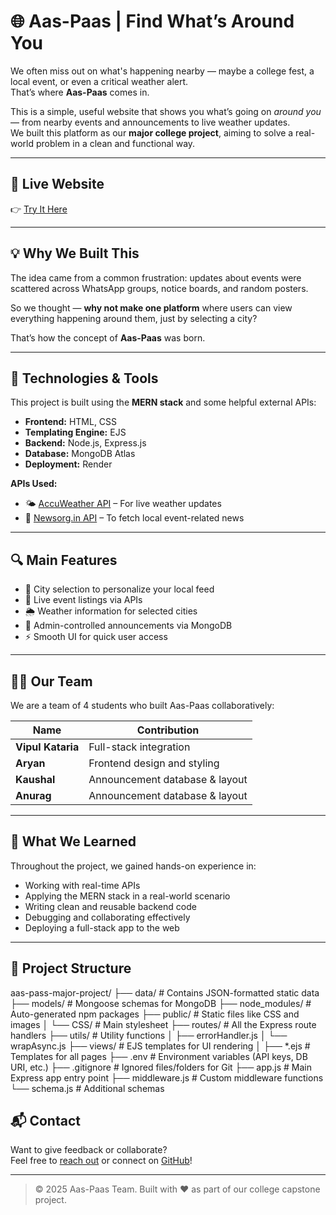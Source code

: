 # 🌐 Aas-Paas | Find What’s Around You

We often miss out on what's happening nearby — maybe a college fest, a local event, or even a critical weather alert.  
That’s where **Aas-Paas** comes in.

This is a simple, useful website that shows you what’s going on *around you* — from nearby events and announcements to live weather updates.  
We built this platform as our **major college project**, aiming to solve a real-world problem in a clean and functional way.

---

## 🚀 Live Website

👉 [Try It Here](https://aas-pass-major-project.onrender.com/)

---

## 💡 Why We Built This

The idea came from a common frustration: updates about events were scattered across WhatsApp groups, notice boards, and random posters.

So we thought — **why not make one platform** where users can view everything happening around them, just by selecting a city?

That’s how the concept of **Aas-Paas** was born.

---

## 🔧 Technologies & Tools

This project is built using the **MERN stack** and some helpful external APIs:

- **Frontend:** HTML, CSS  
- **Templating Engine:** EJS  
- **Backend:** Node.js, Express.js  
- **Database:** MongoDB Atlas  
- **Deployment:** Render  

**APIs Used:**
- 🌤 [AccuWeather API](https://developer.accuweather.com/) – For live weather updates  
- 📰 [Newsorg.in API](https://newsapi.org/) – To fetch local event-related news  

---

## 🔍 Main Features

- 🌇 City selection to personalize your local feed  
- 📅 Live event listings via APIs  
- 🌦️ Weather information for selected cities  
- 📢 Admin-controlled announcements via MongoDB  
- ⚡ Smooth UI for quick user access  

---

## 👨‍💻 Our Team

We are a team of 4 students who built Aas-Paas collaboratively:

| Name             | Contribution                  |
|------------------|-------------------------------|
| **Vipul Kataria** | Full-stack integration         |
| **Aryan**         | Frontend design and styling    |
| **Kaushal**       | Announcement database & layout |
| **Anurag**        | Announcement database & layout |

---

## 📖 What We Learned

Throughout the project, we gained hands-on experience in:

- Working with real-time APIs
- Applying the MERN stack in a real-world scenario
- Writing clean and reusable backend code
- Debugging and collaborating effectively
- Deploying a full-stack app to the web

---

## 📂 Project Structure

aas-pass-major-project/
├── data/ # Contains JSON-formatted static data
├── models/ # Mongoose schemas for MongoDB
├── node_modules/ # Auto-generated npm packages
├── public/ # Static files like CSS and images
│ └── CSS/ # Main stylesheet
├── routes/ # All the Express route handlers
├── utils/ # Utility functions
│ ├── errorHandler.js
│ └── wrapAsync.js
├── views/ # EJS templates for UI rendering
│ ├── *.ejs # Templates for all pages
├── .env # Environment variables (API keys, DB URI, etc.)
├── .gitignore # Ignored files/folders for Git
├── app.js # Main Express app entry point
├── middleware.js # Custom middleware functions
└── schema.js # Additional schemas

## 📬 Contact

Want to give feedback or collaborate?  
Feel free to [reach out](mailto:your.email@example.com) or connect on [GitHub](https://github.com/yourusername)!

---

> © 2025 Aas-Paas Team. Built with ❤️ as part of our college capstone project.


